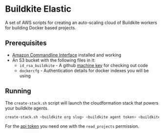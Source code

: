 Buildkite Elastic
=================

A set of AWS scripts for creating an auto-scaling cloud of Buildkite workers for
building Docker based projects.

Prerequisites
-------------

  * [Amazon Commandline Interface](http://aws.amazon.com/cli/) installed and working
  * An S3 bucket with the following files in it:
    * `id_rsa_buildkite` - A github [machine key](https://developer.github.com/guides/managing-deploy-keys/#machine-users) for checking out code
    * `dockercfg` - Authentication details for docker indexes you will be using

Running
--------

The `create-stack.sh` script will launch the cloudformation stack that powers your buildkite agents.

```bash
create-stack.sh <buildkite org slug> <buildkite agent token> <buildkite api token>
```

For the [api token](https://buildkite.com/user/api-access-tokens) you need one with the `read_projects` permission.
